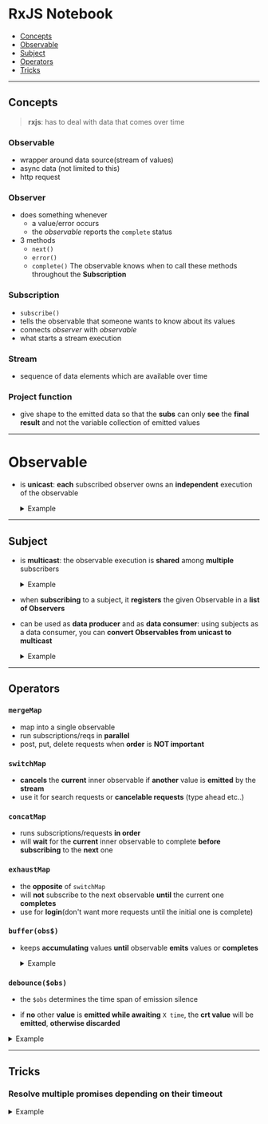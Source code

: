 # RxJS Notebook

- [Concepts](#concepts)  
- [Observable](#observable) 
- [Subject](#subject)
- [Operators](#operators)
- [Tricks](#tricks)

---

## Concepts

> **rxjs**: has to deal with data that comes over time

### Observable

- wrapper around data source(stream of values)
- async data (not limited to this)
- http request

### Observer

- does something whenever
    - a value/error occurs
    - the *observable* reports the `complete` status
- 3 methods
    - `next()`
    - `error()`
    - `complete()`
The observable knows when to call these methods throughout the **Subscription**

### Subscription
- `subscribe()`
- tells the observable that someone wants to know about its values
- connects _observer_ with _observable_
- what starts a stream execution

### Stream

* sequence of data elements which are available over time

### Project function

* give shape to the emitted data so that the **subs** can only **see** the **final result** and not the variable collection of emitted values

---

# Observable

- is **unicast**: **each** subscribed observer owns an **independent** execution of the observable

   <details>
   <summary>Example</summary>
   <br>


   ```typescript
   const src = new Observable(obs => {
         obs.next(Math.random().toFixed(2))
      });

   src.subscribe(v => console.log('subscription 1',  v));

   src.subscribe(v => console.log('subscription 2',  v));
   ```
   </details>

---

## Subject

- is **multicast**: the observable execution is **shared** among __multiple__ subscribers

   <details>
   <summary>Example</summary>
   <br>


   ```typescript
   const subj = new Subject();

   subj.subscribe(v => console.log('subscription 1', v)); // Same number

   subj.subscribe(v => console.log('subscription 2', v)); // Same number

   subj.next(Math.random());
   ```
   </details>

- when **subscribing** to a subject, it **registers** the given Observable in a __list of Observers__ 

- can be used as __data producer__ and as __data consumer__: using subjects as a data consumer, you can **convert Observables from unicast to multicast**

   <details>
   <summary>Example</summary>
   <br>


   ```typescript
   const observable = new Observable(obs => obs.next(Math.random()));
   const subject = new Subject();

   subject.subscribe(v => console.log('subscription 1', v)); // Same number

   subject.subscribe(v => console.log('subscription 2', v)); // Same number

   /*
   * All the subscribers of the subject will receive the value emitted
   * by the initial observable
   */ 
   observable.subscribe(subject);
   ```
   </details>

---

## Operators

### `mergeMap`
   - map into a single observable
   - run subscriptions/reqs in **parallel**
   - post, put, delete requests when **order** is **NOT important**

### `switchMap`
   - **cancels** the **current** inner observable if **another** value is **emitted** by the **stream**
   - use it for search requests or **cancelable requests** (type ahead etc..)

### `concatMap`
   - runs subscriptions/requests **in order**
   - will **wait** for the **current** inner observable to complete **before subscribing** to the **next** one

### `exhaustMap`
   - the **opposite** of `switchMap`
   - will **not** subscribe to the next observable **until** the current one **completes**
   - use for **login**(don't want more requests until the initial one is complete)

### `buffer(obs$)`
   - keeps **accumulating** values **until** observable **emits** values or **completes**
      <details>
      <summary>Example</summary>
      <br>
      
      
      ```typescript
      const s = new Subject();

      interval(300)
      .pipe(
         take(5)
      )
      .subscribe(
         v => { s.next(v); },
      );

      // Emits value if 1s has passed without something happening
      const debouncedSubj$ = s.pipe(debounceTime(1000));

      // Accumulate the emitted values
      const addVal$ = s.pipe(buffer(debouncedSubj$));

      addVal$.subscribe(res => {
         console.log('res', res);
         // --> [0, 1, 2, 3, 4]
      })
      ```
      </details>

### `debounce($obs)`

* the `$obs` determines the time span of emission silence

* if **no** other **value** is **emitted while awaiting** `X time`, the **crt value** will be **emitted**, **otherwise discarded**

<details>
<summary>Example</summary>
<br>


```typescript
const example = Observable.create(subs => {

subs.next('123')
subs.next('222')
subs.next('333')

setTimeout(() => {
      subs.next('444')
}, 700)

setTimeout(() => {
      subs.next('555')
   }, 1201)
});

example.pipe(debounce(() => timer(500)))
   .subscribe(console.log)
// => 333, 444, 555
```
</details>

---

## Tricks

### Resolve multiple promises depending on their timeout

<details>
<summary>Example</summary>
<br>


```typescript

// ----------------4------------>
// 0---------------------------->
// ----1------------------------>
//          mergeAll()
// 0---1-----------4------------>
function promiseDelay(ms) {
      return new Promise(resolve => {
        setTimeout(() => resolve('done' + ms), ms);
      });
    }

of(promiseDelay(4000), promiseDelay(0), promiseDelay(1000))
   .pipe(
      mergeAll()
   )
   .subscribe(console.log)
/*
--->
done0
done1000
done4000
*/
```
</details>
